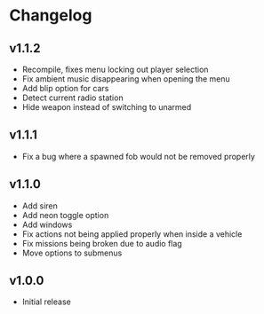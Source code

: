# Changelog

## v1.1.2
* Recompile, fixes menu locking out player selection
* Fix ambient music disappearing when opening the menu
* Add blip option for cars
* Detect current radio station
* Hide weapon instead of switching to unarmed

## v1.1.1
* Fix a bug where a spawned fob would not be removed properly

## v1.1.0
* Add siren
* Add neon toggle option
* Add windows
* Fix actions not being applied properly when inside a vehicle
* Fix missions being broken due to audio flag
* Move options to submenus

## v1.0.0
* Initial release
